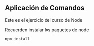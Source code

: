 ## Aplicación de Comandos

Este es el ejercicio del curso de Node


Recuerden instalar los paquetes de node

```
npm install
```